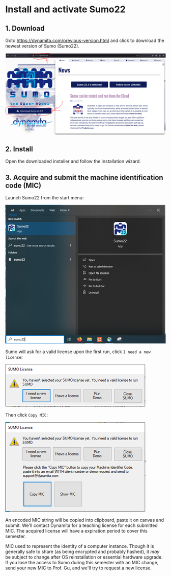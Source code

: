 # Install and activate Sumo22

## 1. Download

Goto https://dynamita.com/previous-version.html and click to download the newest version of Sumo (Sumo22).

![](assets/download.png)

## 2. Install

Open the downloaded installer and follow the installation wizard.

## 3. Acquire and submit the machine identification code (MIC)

Launch Sumo22 from the start menu:

![](assets/run_from_start_menu.png)

Sumo will ask for a valid license upon the first run, click `I need a new license`:

![](assets/new_license.png)

Then click `Copy MIC`:

![](assets/copy_mic.png)

An encoded MIC string will be copied into clipboard, paste it on canvas and submit. We'll contact Dynamita for a teaching license for each submitted MIC. The acquired license will have a expiration period to cover this semester.

MIC used to represent the identity of a computer instance. Though it is generally safe to share (as being encrypted and probably hashed), it *may* be subject to change after OS reinstallation or essential hardware upgrade. If you lose the access to Sumo during this semester with an MIC change, send your new MIC to Prof. Gu, and we'll try to request a new license.